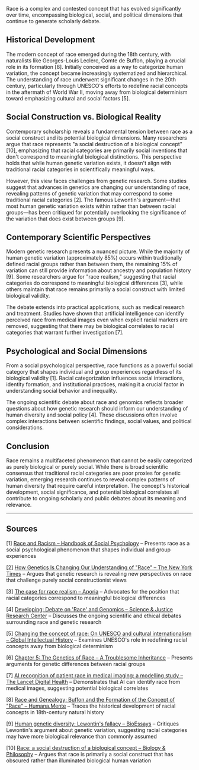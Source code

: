 Race is a complex and contested concept that has evolved significantly over time, encompassing biological, social, and political dimensions that continue to generate scholarly debate.

## Historical Development

The modern concept of race emerged during the 18th century, with naturalists like Georges-Louis Leclerc, Comte de Buffon, playing a crucial role in its formation [8]. Initially conceived as a way to categorize human variation, the concept became increasingly systematized and hierarchical. The understanding of race underwent significant changes in the 20th century, particularly through UNESCO's efforts to redefine racial concepts in the aftermath of World War II, moving away from biological determinism toward emphasizing cultural and social factors [5].

## Social Construction vs. Biological Reality

Contemporary scholarship reveals a fundamental tension between race as a social construct and its potential biological dimensions. Many researchers argue that race represents "a social destruction of a biological concept" [10], emphasizing that racial categories are primarily social inventions that don't correspond to meaningful biological distinctions. This perspective holds that while human genetic variation exists, it doesn't align with traditional racial categories in scientifically meaningful ways.

However, this view faces challenges from genetic research. Some studies suggest that advances in genetics are changing our understanding of race, revealing patterns of genetic variation that may correspond to some traditional racial categories [2]. The famous Lewontin's argument—that most human genetic variation exists within rather than between racial groups—has been critiqued for potentially overlooking the significance of the variation that does exist between groups [9].

## Contemporary Scientific Perspectives

Modern genetic research presents a nuanced picture. While the majority of human genetic variation (approximately 85%) occurs within traditionally defined racial groups rather than between them, the remaining 15% of variation can still provide information about ancestry and population history [9]. Some researchers argue for "race realism," suggesting that racial categories do correspond to meaningful biological differences [3], while others maintain that race remains primarily a social construct with limited biological validity.

The debate extends into practical applications, such as medical research and treatment. Studies have shown that artificial intelligence can identify perceived race from medical images even when explicit racial markers are removed, suggesting that there may be biological correlates to racial categories that warrant further investigation [7].

## Psychological and Social Dimensions

From a social psychological perspective, race functions as a powerful social category that shapes individual and group experiences regardless of its biological validity [1]. Racial categorization influences social interactions, identity formation, and institutional practices, making it a crucial factor in understanding social behavior and inequality.

The ongoing scientific debate about race and genomics reflects broader questions about how genetic research should inform our understanding of human diversity and social policy [4]. These discussions often involve complex interactions between scientific findings, social values, and political considerations.

## Conclusion

Race remains a multifaceted phenomenon that cannot be easily categorized as purely biological or purely social. While there is broad scientific consensus that traditional racial categories are poor proxies for genetic variation, emerging research continues to reveal complex patterns of human diversity that require careful interpretation. The concept's historical development, social significance, and potential biological correlates all contribute to ongoing scholarly and public debates about its meaning and relevance.

---

## Sources

[1] [Race and Racism – Handbook of Social Psychology](https://openpublishing.princeton.edu/read/race-and-racism/section/2fb3629b-719a-47a0-976e-9f62ae8b2f70) – Presents race as a social psychological phenomenon that shapes individual and group experiences

[2] [How Genetics Is Changing Our Understanding of "Race" – The New York Times](https://archive.jwest.org/Articles/Reich2028-GeneticsRace.pdf) – Argues that genetic research is revealing new perspectives on race that challenge purely social constructionist views

[3] [The case for race realism – Aporia](https://www.aporiamagazine.com/p/the-case-for-race-realism) – Advocates for the position that racial categories correspond to meaningful biological differences

[4] [Developing: Debate on 'Race' and Genomics – Science & Justice Research Center](https://scijust.ucsc.edu/2019/05/30/developing-debate-on-race-and-genomics/) – Discusses the ongoing scientific and ethical debates surrounding race and genetic research

[5] [Changing the concept of race: On UNESCO and cultural internationalism – Global Intellectual History](https://archive.jwest.org/Research/Duedahl2020-RaceConceptUNESCO.pdf) – Examines UNESCO's role in redefining racial concepts away from biological determinism

[6] [Chapter 5: The Genetics of Race – A Troublesome Inheritance](https://archive.jwest.org/BookExcerpts/TroublesomeInheritance-Chapter5.pdf) – Presents arguments for genetic differences between racial groups

[7] [AI recognition of patient race in medical imaging: a modelling study – The Lancet Digital Health](https://archive.jwest.org/Research/Gichoya2022-RaceMedical.pdf) – Demonstrates that AI can identify race from medical images, suggesting potential biological correlates

[8] [Race and Genealogy: Buffon and the Formation of the Concept of "Race" – Humana.Mente](https://archive.jwest.org/Research/Doron2012-RaceConcept.pdf) – Traces the historical development of racial concepts in 18th-century natural history

[9] [Human genetic diversity: Lewontin's fallacy – BioEssays](https://archive.jwest.org/Research/Edwards2003-LewontinFallacy.pdf) – Critiques Lewontin's argument about genetic variation, suggesting racial categories may have more biological relevance than commonly assumed

[10] [Race: a social destruction of a biological concept – Biology & Philosophy](https://link.springer.com/article/10.1007/s10539-009-9193-7) – Argues that race is primarily a social construct that has obscured rather than illuminated biological human variation